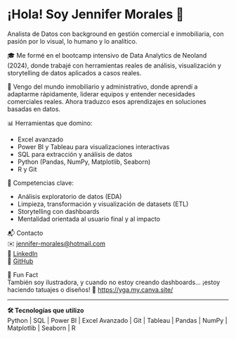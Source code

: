 # ¡Hola! Soy Jennifer Morales 👋  
Analista de Datos con background en gestión comercial e inmobiliaria, con pasión por lo visual, lo humano y lo analítico.

🎓 Me formé en el bootcamp intensivo de Data Analytics de Neoland (2024), donde trabajé con herramientas reales de análisis, visualización y storytelling de datos aplicados a casos reales.

💼 Vengo del mundo inmobiliario y administrativo, donde aprendí a adaptarme rápidamente, liderar equipos y entender necesidades comerciales reales. Ahora traduzco esos aprendizajes en soluciones basadas en datos.

📊 Herramientas que domino:  
- Excel avanzado  
- Power BI y Tableau para visualizaciones interactivas  
- SQL para extracción y análisis de datos  
- Python (Pandas, NumPy, Matplotlib, Seaborn)  
- R y Git

🧠 Competencias clave:  
- Análisis exploratorio de datos (EDA)  
- Limpieza, transformación y visualización de datasets (ETL)
- Storytelling con dashboards  
- Mentalidad orientada al usuario final y al impacto


📬 Contacto  
✉️ jennifer-morales@hotmail.com  
🔗 [LinkedIn](https://www.linkedin.com/in/jennifer-morales-g/)  
🐙 [GitHub](https://github.com/jennjmg)

🎨 Fun Fact  
También soy ilustradora, y cuando no estoy creando dashboards... ¡estoy haciendo tatuajes o diseños! 🖤
https://yga.my.canva.site/

---

**🛠️ Tecnologías que utilizo**  
Python | SQL | Power BI | Excel Avanzado | Git | Tableau | Pandas | NumPy | Matplotlib | Seaborn | R 
